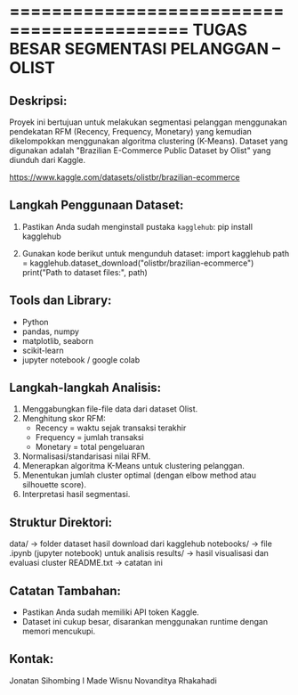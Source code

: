===========================================
TUGAS BESAR SEGMENTASI PELANGGAN – OLIST
===========================================

Deskripsi:
-----------
Proyek ini bertujuan untuk melakukan segmentasi pelanggan menggunakan pendekatan RFM (Recency, Frequency, Monetary) yang kemudian dikelompokkan menggunakan algoritma clustering (K-Means). Dataset yang digunakan adalah "Brazilian E-Commerce Public Dataset by Olist" yang diunduh dari Kaggle.

https://www.kaggle.com/datasets/olistbr/brazilian-ecommerce

Langkah Penggunaan Dataset:
----------------------------
1. Pastikan Anda sudah menginstall pustaka `kagglehub`:
   pip install kagglehub

2. Gunakan kode berikut untuk mengunduh dataset:
   import kagglehub
   path = kagglehub.dataset_download("olistbr/brazilian-ecommerce")
   print("Path to dataset files:", path)

Tools dan Library:
------------------
- Python
- pandas, numpy
- matplotlib, seaborn
- scikit-learn
- jupyter notebook / google colab

Langkah-langkah Analisis:
--------------------------
1. Menggabungkan file-file data dari dataset Olist.
2. Menghitung skor RFM:
   - Recency = waktu sejak transaksi terakhir
   - Frequency = jumlah transaksi
   - Monetary = total pengeluaran
3. Normalisasi/standarisasi nilai RFM.
4. Menerapkan algoritma K-Means untuk clustering pelanggan.
5. Menentukan jumlah cluster optimal (dengan elbow method atau silhouette score).
6. Interpretasi hasil segmentasi.

Struktur Direktori:
-------------------
data/         -> folder dataset hasil download dari kagglehub
notebooks/    -> file .ipynb (jupyter notebook) untuk analisis
results/      -> hasil visualisasi dan evaluasi cluster
README.txt    -> catatan ini

Catatan Tambahan:
------------------
- Pastikan Anda sudah memiliki API token Kaggle.
- Dataset ini cukup besar, disarankan menggunakan runtime dengan memori mencukupi.

Kontak:
-------
Jonatan Sihombing
I Made Wisnu
Novanditya Rhakahadi

